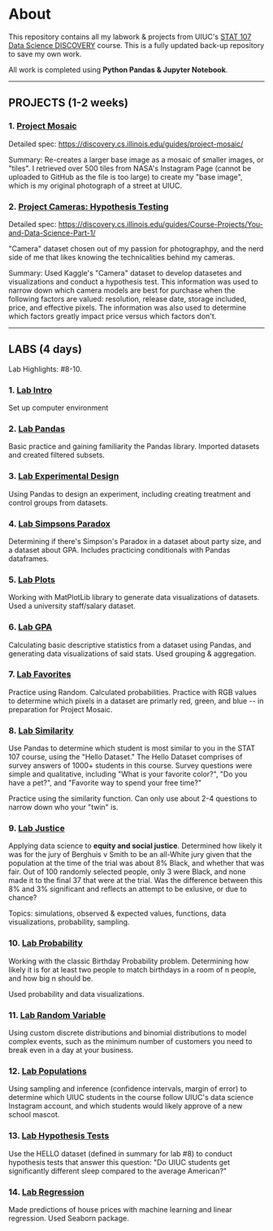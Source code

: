 # About
This repository contains all my labwork & projects from UIUC's [STAT 107 Data Science DISCOVERY](https://discovery.cs.illinois.edu/) course. This is a fully updated back-up repository to save my own work. 

All work is completed using **Python Pandas & Jupyter Notebook**.

--------------------------------------------------------------------------------------------------------------------------------------------------------

## PROJECTS (1-2 weeks)

### 1. [Project Mosaic](https://github.com/rkwreck/STAT107_Labs_and_Projects/tree/main/project_mosaic)
Detailed spec: https://discovery.cs.illinois.edu/guides/project-mosaic/

Summary: Re-creates a larger base image as a mosaic of smaller images, or "tiles". I retrieved over 500 tiles from NASA's Instagram Page (cannot be uploaded to GitHub as the file is too large) to create my "base image", which is my original photograph of a street at UIUC. 

### 2. [Project Cameras: Hypothesis Testing](https://github.com/rkwreck/STAT107_Labs_and_Projects/tree/main/project2)
Detailed spec: https://discovery.cs.illinois.edu/guides/Course-Projects/You-and-Data-Science-Part-1/ 

"Camera" dataset chosen out of my passion for photographpy, and the nerd side of me that likes knowing the technicalities behind my cameras. 

Summary: Used Kaggle's "Camera" dataset to develop datasetes and visualizations and conduct a hypothesis test. This information was used to narrow down which camera models are best for purchase when the following factors are valued: resolution, release date, storage included, price, and effective pixels. The information was also used to determine which factors greatly impact price versus which factors don't. 

--------------------------------------------------------------------------------------------------------------------------------------------------------

 ## LABS (4 days)

 Lab Highlights: #8-10. 

 ### 1. [Lab Intro](https://github.com/rkwreck/STAT107_Labs_and_Projects/blob/main/lab_intro/lab_intro.ipynb)
 
 Set up computer environment

 ### 2. [Lab Pandas](https://github.com/rkwreck/STAT107_Labs_and_Projects/blob/main/lab_pandas/lab_pandas.ipynb)
 
 Basic practice and gaining familiarity the Pandas library. Imported datasets and created filtered subsets.

 ### 3. [Lab Experimental Design](https://github.com/rkwreck/STAT107_Labs_and_Projects/blob/main/lab_exp_design/lab_exp_design.ipynb)

 Using Pandas to design an experiment, including creating treatment and control groups from datasets. 

 ### 4. [Lab Simpsons Paradox](https://github.com/rkwreck/STAT107_Labs_and_Projects/blob/main/lab_simpsons_paradox/lab_simpsons_paradox.ipynb)

Determining if there's Simpson's Paradox in a dataset about party size, and a dataset about GPA. Includes practicing conditionals with Pandas dataframes.

 ### 5. [Lab Plots](https://github.com/rkwreck/STAT107_Labs_and_Projects/blob/main/lab_plots/lab_plots.ipynb)

Working with MatPlotLib library to generate data visualizations of datasets. Used a university staff/salary dataset. 

 ### 6. [Lab GPA](https://canvas.illinois.edu/courses/48517/assignments/1033059)

Calculating basic descriptive statistics from a dataset using Pandas, and generating data visualizations of said stats. Used grouping & aggregation. 
  
 ### 7. [Lab Favorites](https://canvas.illinois.edu/courses/48517/assignments/1033060)

Practice using Random. Calculated probabilities. Practice with RGB values to determine which pixels in a dataset are primarly red, green, and blue -- in preparation for Project Mosaic. 

 ### 8. [Lab Similarity](https://github.com/rkwreck/STAT107_Labs_and_Projects/blob/main/lab_similarity/lab_similarity.ipynb)

Use Pandas to determine which student is most similar to you in the STAT 107 course, using the "Hello Dataset." The Hello Dataset comprises of survey answers of 1000+ students in this course. Survey questions were simple and qualitative, including "What is your favorite color?", "Do you have a pet?", and "Favorite way to spend your free time?" 

Practice using the similarity function. Can only use about 2-4 questions to narrow down who your "twin" is. 

 ### 9. [Lab Justice](https://github.com/rkwreck/STAT107_Labs_and_Projects/blob/main/lab_justice/lab_justice.ipynb)

Applying data science to **equity and social justice**. Determined how likely it was for the jury of Berghuis v Smith to be an all-White jury given that the population at the time of the trial was about 8% Black, and whether that was fair. Out of 100 randomly selected people, only 3 were Black, and none made it to the final 37 that were at the trial. Was the difference between this 8% and 3% significant and reflects an attempt to be exlusive, or due to chance? 

Topics: simulations, observed & expected values, functions, data visualizations, probability, sampling.

 ### 10. [Lab Probability](https://github.com/rkwreck/STAT107_Labs_and_Projects/blob/main/lab_probability/lab_probability.ipynb)

 Working with the classic Birthday Probability problem. Determining how likely it is for at least two people to match birthdays in a room of n people, and how big n should be. 

 Used probability and data visualizations. 

 ### 11. [Lab Random Variable](https://github.com/rkwreck/STAT107_Labs_and_Projects/blob/main/lab_random_variable/lab_random_variable.ipynb) 

Using custom discrete distributions and binomial distributions to model complex events, such as the minimum number of customers you need to break even in a day at your business. 

 ### 12. [Lab Populations](https://github.com/rkwreck/STAT107_Labs_and_Projects/blob/main/lab_populations/lab_populations.ipynb)

 Using sampling and inference (confidence intervals, margin of error) to determine which UIUC students in the course follow UIUC's data science Instagram account, and which students would likely approve of a new school mascot. 
 
 ### 13. [Lab Hypothesis Tests](https://github.com/rkwreck/STAT107_Labs_and_Projects/blob/main/lab_hypothesis_tests/lab_hypothesis_tests.ipynb)

 Use the HELLO dataset (defined in summary for lab #8) to conduct hypothesis tests that answer this question: "Do UIUC students get significantly different sleep compared to the average American?"

 ### 14. [Lab Regression](https://github.com/rkwreck/STAT107_Labs_and_Projects/blob/main/lab_regression/lab_regression.ipynb)

 Made predictions of house prices with machine learning and linear regression. Used Seaborn package. 

 
 
 


 
 





 

 

 

 

 



 
 
